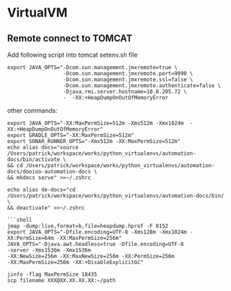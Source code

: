 # VirtualVM 

## Remote connect to TOMCAT

Add following script into tomcat setenv.sh file

```shell
export JAVA_OPTS="-Dcom.sun.management.jmxremote=true \
                  -Dcom.sun.management.jmxremote.port=9090 \
                  -Dcom.sun.management.jmxremote.ssl=false \
                  -Dcom.sun.management.jmxremote.authenticate=false \
                  -Djava.rmi.server.hostname=10.8.205.72 \
                  -  -XX:+HeapDumpOnOutOfMemoryError
```

other commands:

```shell
export JAVA_OPTS="-XX:MaxPermSize=512m -Xms512m -Xmx1024m  -XX:+HeapDumpOnOutOfMemoryError"
export GRADLE_OPTS="-XX:MaxPermSize=512m"
export SONAR_RUNNER_OPTS="-Xmx512m -XX:MaxPermSize=512m"
echo alias docs="source /Users/patrick/workspace/works/python_virtualenvs/automation-docs/bin/activate \
&& cd /Users/patrick/workspace/works/python_virtualenvs/automation-docs/dooioo-automation-docs \
&& mkdocs serve" >>~/.zshrc

echo alias de-docs="cd /Users/patrick/workspace/works/python_virtualenvs/automation-docs/bin/ \
&& deactivate" >>~/.zshrc

```shell
jmap -dump:live,format=b,file=heapdump.hprof -F 8152
export JAVA_OPTS="-Dfile.encoding=UTF-8 -Xms128m -Xmx1024m -XX:PermSize=64m -XX:MaxPermSize=256m"
JAVA_OPTS="-Djava.awt.headless=true -Dfile.encoding=UTF-8 
-server -Xms1536m -Xmx1536m
-XX:NewSize=256m -XX:MaxNewSize=256m -XX:PermSize=256m 
-XX:MaxPermSize=256m -XX:+DisableExplicitGC"

jinfo -flag MaxPermSize 18435
scp filename XXX@XX.XX.XX.XX:~/path
```